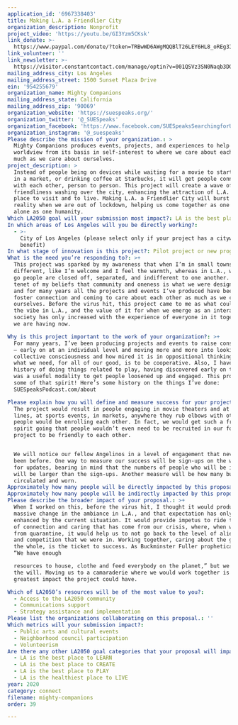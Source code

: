 ```yaml
---
application_id: '6967338403'
title: Making L.A. a Friendlier City
organization_description: Nonprofit
project_video: 'https://youtu.be/GI3Yzm5CKsk'
link_donate: >-
  https://www.paypal.com/donate/?token=TRBwWD6AWgMQQBlT26LEY6HL8_oREg3Io2iq99DzOGXaKPamVVAcN0QVnOWcCIP6y4VonW&country.x=US&locale.x=US
link_volunteer: ''
link_newsletter: >-
  https://visitor.constantcontact.com/manage/optin?v=001QSVz3SN0Naqb3DOueVPu2y8chQ5SkaaL
mailing_address_city: Los Angeles
mailing_address_street: 1500 Sunset Plaza Drive
ein: '954255679'
organization_name: Mighty Companions
mailing_address_state: California
mailing_address_zip: '90069'
organization_website: 'https://suespeaks.org/'
organization_twitter: '@_SUESpeaks'
organization_facebook: 'https://www.facebook.com/SUESpeaksSearchingforUnityinEverything/'
organization_instagram: '@_suespeaks'
Please describe the mission of your organization.: >
  Mighty Companions produces events, projects, and experiences to help shift our
  worldview from its basis in self-interest to where we care about each other as
  much as we care about ourselves.
project_description: >
  Instead of people being on devices while waiting for a movie to start, on line
  in a market, or drinking coffee at Starbucks, it will get people connecting
  with each other, person to person. This project will create a wave of
  friendliness washing over the city, enhancing the attraction of L.A. as a
  place to visit and to live. Making L.A. a Friendlier City will burst into
  reality when we are out of lockdown, helping us come together as one city let
  alone as one humanity.
Which LA2050 goal will your submission most impact?: LA is the best place to CONNECT
In which areas of Los Angeles will you be directly working?:
  - >-
    City of Los Angeles (please select only if your project has a citywide
    benefit)
In what stage of innovation is this project?: Pilot project or new program (testing or implementing a new idea)
What is the need you’re responding to?: >+
  This project was sparked by my awareness that when I’m in small towns it feels
  different, like I’m welcome and I feel the warmth, whereas in L.A., wherever I
  go people are closed off, separated, and indifferent to one another. It’s a
  tenet of my beliefs that community and oneness is what we were designed for
  and for many years all the projects and events I‘ve produced have been to
  foster connection and coming to care about each other as much as we care about
  ourselves. Before the virus hit, this project came to me as what could change
  the vibe in L.A., and the value of it for when we emerge as an interactive
  society has only increased with the experience of everyone in it together that
  we are having now.

Why is this project important to the work of your organization?: >+
  For many years, I’ve been producing projects and events to raise consciousness
  – early on at an individual level and moving more and more into looking at the
  collective consciousness and how mired it is in oppositional thinking where
  what we need, for all of our good, is to be cooperative. Also, I have a
  history of doing things related to play, having discovered early on that it
  was a useful modality to get people loosened up and engaged. This project has
  some of that spirit! Here’s some history on the things I’ve done:
  SUESpeaksPodcast.com/about

Please explain how you will define and measure success for your project.: >
  The project would result in people engaging in movie theaters and at plays, on
  lines, at sports events, in markets, anywhere they rub elbows with others,
  people would be enrolling each other. In fact, we would get such a friendly
  spirit going that people wouldn’t even need to be recruited in our formal
  project to be friendly to each other. 


  We will notice our fellow Angelinos in a level of engagement that never has
  been before. One way to measure our success will be sign-ups on the website
  for updates, bearing in mind that the numbers of people who will be involved
  will be larger than the sign-ups. Another measure will be how many buttons get
  circulated and worn.
Approximately how many people will be directly impacted by this proposal?: '4000000'
Approximately how many people will be indirectly impacted by this proposal?: '320000000'
Please describe the broader impact of your proposal.: >+
  When I worked on this, before the virus hit, I thought it would produce
  massive change in the ambiance in L.A., and that expectation has only been
  enhanced by the current situation. It would provide impetus to ride the wave
  of connection and caring that has come from our crisis, where, when we emerge
  from quarantine, it would help us to not go back to the level of alienation
  and competition that we were in. Working together, caring about the good of
  the whole, is the ticket to success. As Buckminster Fuller prophetically said,
  “We have enough

  resources to house, clothe and feed everybody on the planet,” but we just lack
  the will. Moving us to a camaraderie where we would work together is the
  greatest impact the project could have.

Which of LA2050’s resources will be of the most value to you?:
  - Access to the LA2050 community
  - Communications support
  - Strategy assistance and implementation
Please list the organizations collaborating on this proposal.: ''
Which metrics will your submission impact?:
  - Public arts and cultural events
  - Neighborhood council participation
  - Volunteerism
Are there any other LA2050 goal categories that your proposal will impact?:
  - LA is the best place to LEARN
  - LA is the best place to CREATE
  - LA is the best place to PLAY
  - LA is the healthiest place to LIVE
year: 2020
category: connect
filename: mighty-companions
order: 39

---
```

